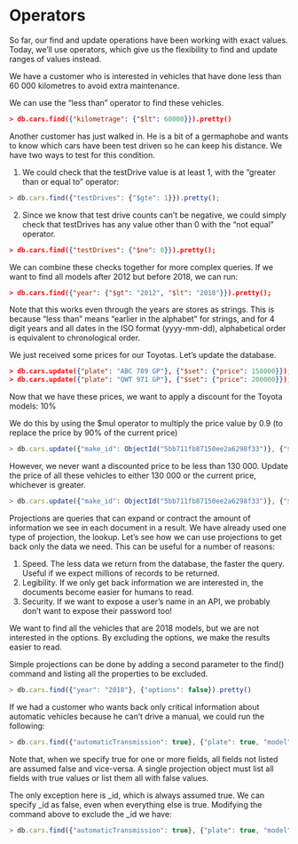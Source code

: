 # Operators

So far, our find and update operations have been working with exact values. Today, we’ll use operators, which give us the flexibility to find and update ranges of values instead.

We have a customer who is interested in vehicles that have done less than 60 000 kilometres to avoid extra maintenance.

We can use the “less than” operator to find these vehicles.

```json
> db.cars.find({"kilometrage": {"$lt": 60000}}).pretty()
```

Another customer has just walked in. He is a bit of a germaphobe and wants to know which cars have been test driven so he can keep his distance. We have two ways to test for this condition.

1. We could check that the testDrive value is at least 1, with the “greater than or equal to” operator:

```javascript
> db.cars.find({"testDrives": {"$gte": 1}}).pretty();
```

2. Since we know that test drive counts can’t be negative, we could simply check that testDrives has any value other than 0 with the “not equal” operator.

```json
> db.cars.find({"testDrives": {"$ne": 0}}).pretty();
```

We can combine these checks together for more complex queries. If we want to find all models after 2012 but before 2018, we can run:

```json
> db.cars.find({"year": {"$gt": "2012", "$lt": "2018"}}).pretty();
```

Note that this works even through the years are stores as strings. This is because “less than” means “earlier in the alphabet” for strings, and for 4 digit years and all dates in the ISO format (yyyy-mm-dd), alphabetical order is equivalent to chronological order.

We just received some prices for our Toyotas. Let’s update the database.

```json
> db.cars.update({"plate": "ABC 789 GP"}, {"$set": {"price": 158000}});
> db.cars.update({"plate": "QWT 971 GP"}, {"$set": {"price": 200000}});
```

Now that we have these prices, we want to apply a discount for the Toyota models: 10%

We do this by using the $mul operator to multiply the price value by 0.9 (to replace the price by 90% of the current price)

```javascript
> db.cars.update({"make_id": ObjectId("5bb711fb87150ee2a6298f33")}, {"$mul": {"price": 0.9}}, {"multi": true});
```

However, we never want a discounted price to be less than 130 000. Update the price of all these vehicles to either 130 000 or the current price, whichever is greater.

```javascript
> db.cars.update({"make_id": ObjectId("5bb711fb87150ee2a6298f33")}, {"$max": {"price": 130000}}, {"multi": true});
```

Projections are queries that can expand or contract the amount of information we see in each document in a result. We have already used one type of projection, the lookup. Let’s see how we can use projections to get back only the data we need. This can be useful for a number of reasons:

1. Speed. The less data we return from the database, the faster the query. Useful if we expect millions of records to be returned.
2. Legibility. If we only get back information we are interested in, the documents become easier for humans to read.
3. Security. If we want to expose a user’s name in an API, we probably don’t want to expose their password too!

We want to find all the vehicles that are 2018 models, but we are not interested in the options. By excluding the options, we make the results easier to read.

Simple projections can be done by adding a second parameter to the find() command and listing all the properties to be excluded.

```javascript
> db.cars.find({"year": "2018"}, {"options": false}).pretty()
```

If we had a customer who wants back only critical information about automatic vehicles because he can’t drive a manual, we could run the following:

```javascript
> db.cars.find({"automaticTransmission": true}, {"plate": true, "model": true}).pretty()
```

Note that, when we specify true for one or more fields, all fields not listed are assumed false and vice-versa. A single projection object must list all fields with true values or list them all with false values.

The only exception here is _id, which is always assumed true. We can specify _id as false, even when everything else is true. Modifying the command above to exclude the _id we have:

```javascript
> db.cars.find({"automaticTransmission": true}, {"plate": true, "model": true, "_id": false}).pretty()
```
